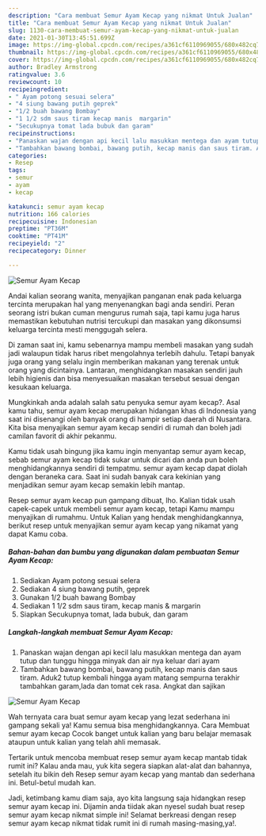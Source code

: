 ```yaml
---
description: "Cara membuat Semur Ayam Kecap yang nikmat Untuk Jualan"
title: "Cara membuat Semur Ayam Kecap yang nikmat Untuk Jualan"
slug: 1130-cara-membuat-semur-ayam-kecap-yang-nikmat-untuk-jualan
date: 2021-01-30T13:45:51.699Z
image: https://img-global.cpcdn.com/recipes/a361cf6110969055/680x482cq70/semur-ayam-kecap-foto-resep-utama.jpg
thumbnail: https://img-global.cpcdn.com/recipes/a361cf6110969055/680x482cq70/semur-ayam-kecap-foto-resep-utama.jpg
cover: https://img-global.cpcdn.com/recipes/a361cf6110969055/680x482cq70/semur-ayam-kecap-foto-resep-utama.jpg
author: Bradley Armstrong
ratingvalue: 3.6
reviewcount: 10
recipeingredient:
- " Ayam potong sesuai selera"
- "4 siung bawang putih geprek"
- "1/2 buah bawang Bombay"
- "1 1/2 sdm saus tiram kecap manis  margarin"
- "Secukupnya tomat lada bubuk dan garam"
recipeinstructions:
- "Panaskan wajan dengan api kecil lalu masukkan mentega dan ayam tutup dan tunggu hingga minyak dan air nya keluar dari ayam"
- "Tambahkan bawang bombai, bawang putih, kecap manis dan saus tiram. Aduk2 tutup kembali hingga ayam matang sempurna terakhir tambahkan garam,lada dan tomat cek rasa. Angkat dan sajikan"
categories:
- Resep
tags:
- semur
- ayam
- kecap

katakunci: semur ayam kecap 
nutrition: 166 calories
recipecuisine: Indonesian
preptime: "PT36M"
cooktime: "PT41M"
recipeyield: "2"
recipecategory: Dinner

---
```



![Semur Ayam Kecap](https://img-global.cpcdn.com/recipes/a361cf6110969055/680x482cq70/semur-ayam-kecap-foto-resep-utama.jpg)

Andai kalian seorang wanita, menyajikan panganan enak pada keluarga tercinta merupakan hal yang menyenangkan bagi anda sendiri. Peran seorang istri bukan cuman mengurus rumah saja, tapi kamu juga harus memastikan kebutuhan nutrisi tercukupi dan masakan yang dikonsumsi keluarga tercinta mesti menggugah selera.

Di zaman  saat ini, kamu sebenarnya mampu membeli masakan yang sudah jadi walaupun tidak harus ribet mengolahnya terlebih dahulu. Tetapi banyak juga orang yang selalu ingin memberikan makanan yang terenak untuk orang yang dicintainya. Lantaran, menghidangkan masakan sendiri jauh lebih higienis dan bisa menyesuaikan masakan tersebut sesuai dengan kesukaan keluarga. 



Mungkinkah anda adalah salah satu penyuka semur ayam kecap?. Asal kamu tahu, semur ayam kecap merupakan hidangan khas di Indonesia yang saat ini disenangi oleh banyak orang di hampir setiap daerah di Nusantara. Kita bisa menyajikan semur ayam kecap sendiri di rumah dan boleh jadi camilan favorit di akhir pekanmu.

Kamu tidak usah bingung jika kamu ingin menyantap semur ayam kecap, sebab semur ayam kecap tidak sukar untuk dicari dan anda pun boleh menghidangkannya sendiri di tempatmu. semur ayam kecap dapat diolah dengan beraneka cara. Saat ini sudah banyak cara kekinian yang menjadikan semur ayam kecap semakin lebih mantap.

Resep semur ayam kecap pun gampang dibuat, lho. Kalian tidak usah capek-capek untuk membeli semur ayam kecap, tetapi Kamu mampu menyajikan di rumahmu. Untuk Kalian yang hendak menghidangkannya, berikut resep untuk menyajikan semur ayam kecap yang nikamat yang dapat Kamu coba.

<!--inarticleads1-->

##### Bahan-bahan dan bumbu yang digunakan dalam pembuatan Semur Ayam Kecap:

1. Sediakan  Ayam potong sesuai selera
1. Sediakan 4 siung bawang putih, geprek
1. Gunakan 1/2 buah bawang Bombay
1. Sediakan 1 1/2 sdm saus tiram, kecap manis &amp; margarin
1. Siapkan Secukupnya tomat, lada bubuk, dan garam




<!--inarticleads2-->

##### Langkah-langkah membuat Semur Ayam Kecap:

1. Panaskan wajan dengan api kecil lalu masukkan mentega dan ayam tutup dan tunggu hingga minyak dan air nya keluar dari ayam
1. Tambahkan bawang bombai, bawang putih, kecap manis dan saus tiram. Aduk2 tutup kembali hingga ayam matang sempurna terakhir tambahkan garam,lada dan tomat cek rasa. Angkat dan sajikan
<img src="https://img-global.cpcdn.com/steps/88f07eb09cbd3f3b/160x128cq70/semur-ayam-kecap-langkah-memasak-2-foto.jpg" alt="Semur Ayam Kecap">



Wah ternyata cara buat semur ayam kecap yang lezat sederhana ini gampang sekali ya! Kamu semua bisa menghidangkannya. Cara Membuat semur ayam kecap Cocok banget untuk kalian yang baru belajar memasak ataupun untuk kalian yang telah ahli memasak.

Tertarik untuk mencoba membuat resep semur ayam kecap mantab tidak rumit ini? Kalau anda mau, yuk kita segera siapkan alat-alat dan bahannya, setelah itu bikin deh Resep semur ayam kecap yang mantab dan sederhana ini. Betul-betul mudah kan. 

Jadi, ketimbang kamu diam saja, ayo kita langsung saja hidangkan resep semur ayam kecap ini. Dijamin anda tiidak akan nyesel sudah buat resep semur ayam kecap nikmat simple ini! Selamat berkreasi dengan resep semur ayam kecap nikmat tidak rumit ini di rumah masing-masing,ya!.

